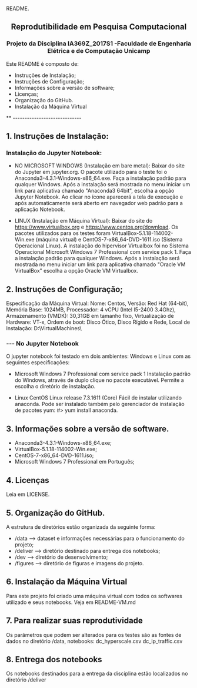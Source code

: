 README.
## <center> Reprodutibilidade em Pesquisa Computacional </center>
### <center> Projeto da Disciplina IA369Z_2017S1 -Faculdade de Engenharia Elétrica e de Computação Unicamp </center>

Este README é composto de:
- Instruções de Instalação;
- Instruções de Configuração;
- Informações sobre a versão de software;
- Licenças;
- Organização do GitHub.
- Instalação da Máquina Virtual

 ** -----------------------------

## 1. Instruções de Instalação:
 
 ### Instalação do Jupyter Notebook:

* NO MICROSOFT WINDOWS (Instalação em bare metal): Baixar do site do Jupyter em jupyter.org.
O pacote utilizado para o teste foi o Anaconda3-4.3.1-Windows-x86_64.exe. Faça a instalação padrão para qualquer Windows. Após a instalação será mostrada no menu iniciar um link para aplicativa chamado "Anaconda3 64bit", escolha a opção Jupyter Notebook. 
Ao clicar no ícone aparecerá a tela de execução e após automaticamente será aberto em navegador web padrão para a aplicação Notebook. 

* LINUX (Instalação em Máquina Virtual): Baixar do site do https://www.virtualbox.org e https://www.centos.org/download. 
Os pacotes utilizados para os testes foram VirtualBox-5.1.18-114002-Win.exe (máquina virtual) e CentOS-7-x86_64-DVD-1611.iso (Sistema Operacional Linux).
A instalação do hipervisor Virtualbox foi no Sistema Operacional Microsoft Windows 7 Professional com service pack 1.
Faça a instalação padrão para qualquer Windows. Após a instalação será mostrada no menu iniciar um link para aplicativa chamado "Oracle VM VirtualBox" escolha a opção Oracle VM Virtualbox.

 ## 2. Instruções de Configuração; 
 
Especificação da Máquina Virtual: 
  Nome: Centos, Versão: Red Hat (64-bit), Memória Base: 1024MB, 
  Processador: 4 vCPU (Intel I5-2400 3.4Ghz), Armazenamento (VMDK): 30,31GB em tamanho fixo,
  Virtualização de Hardware: VT-x, Ordem de boot: Disco Ótico, Disco Rígido e Rede,
  Local de Instalação: D:\VirtualMachines\           

 ### --- No Jupyter Notebook

O jupyter notebook foi testado em dois ambientes: Windows e Linux com as seguintes especificações:

- Microsoft Windows 7 Professional com service pack 1
  Instalação padrão do Windows, através de duplo clique no pacote executável. Permite a escolha o diretório de instalação.   

- Linux CentOS Linux release 7.3.1611 (Core)
   Fácil de instalar utilizando anaconda. Pode ser instalado também pelo gerenciador de instalação de pacotes yum: #> yum install anaconda.

## 3. Informações sobre a versão de software. 
  
- Anaconda3-4.3.1-Windows-x86_64.exe;
- VirtualBox-5.1.18-114002-Win.exe;
- CentOS-7-x86_64-DVD-1611.iso;
- Microsoft Windows 7 Professional em Português;
  
## 4. Licenças
  Leia em LICENSE.
 
## 5. Organização do GitHub.
 
 A estrutura de diretórios estão organizada da seguinte forma:

- /data --> dataset e informações necessárias para o funcionamento do projeto;
- /deliver --> diretório destinado para entrega dos notebooks;
- /dev --> diretório de desenvolvimento;
- /figures --> diretório de figuras e imagens do projeto.

## 6. Instalação da Máquina Virtual

Para este projeto foi criado uma máquina virtual com todos os softwares utilizado e seus notebooks. Veja em README-VM.md

## 7. Para realizar suas reprodutividade
Os parâmetros que podem ser alterados para os testes são as fontes de dados no diretório /data, notebooks: dc_hyperscale.csv
dc_ip_traffic.csv

## 8. Entrega dos notebooks
Os notebooks destinados para a entrega da disciplina estão localizados no diretório /deliver
